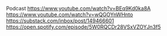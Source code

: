 Podcast
https://www.youtube.com/watch?v=BEq9Kd0ka8A
https://www.youtube.com/watch?v=wQGOYnWHnto
https://substack.com/inbox/post/149466601
https://open.spotify.com/episode/5W0RQCDr28VSxVZOYJn3f5